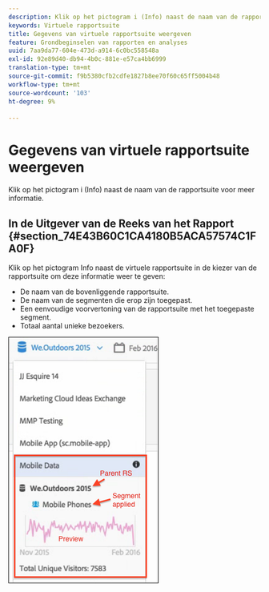 ```yaml
---
description: Klik op het pictogram i (Info) naast de naam van de rapportsuite voor meer informatie.
keywords: Virtuele rapportsuite
title: Gegevens van virtuele rapportsuite weergeven
feature: Grondbeginselen van rapporten en analyses
uuid: 7aa9da77-604e-473d-a914-6c0bc558548a
exl-id: 92e89d40-db94-4b0c-881e-e57ca4bb6999
translation-type: tm+mt
source-git-commit: f9b5380cfb2cdfe1827b8ee70f60c65ff5004b48
workflow-type: tm+mt
source-wordcount: '103'
ht-degree: 9%

---
```


# Gegevens van virtuele rapportsuite weergeven

Klik op het pictogram i (Info) naast de naam van de rapportsuite voor meer informatie.

## In de Uitgever van de Reeks van het Rapport {#section_74E43B60C1CA4180B5ACA57574C1FA0F}

Klik op het pictogram Info naast de virtuele rapportsuite in de kiezer van de rapportsuite om deze informatie weer te geven:

* De naam van de bovenliggende rapportsuite.
* De naam van de segmenten die erop zijn toegepast.
* Een eenvoudige voorvertoning van de rapportsuite met het toegepaste segment.
* Totaal aantal unieke bezoekers.

![](assets/vrs-info.png)
